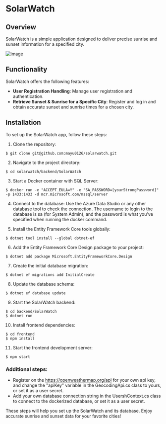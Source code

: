 # SolarWatch

## Overview
SolarWatch is a simple application designed to deliver precise sunrise and sunset information for a specified city.

![image](https://github.com/mayu0126/solarwatch/assets/117304817/ccded9ee-615e-4214-a9b4-26ad097794f4)

## Functionality
SolarWatch offers the following features:
- **User Registration Handling**: Manage user registration and authentication.
- **Retrieve Sunset & Sunrise for a Specific City**: Register and log in and obtain accurate sunset and sunrise times for a chosen city.

## Installation
To set up the SolarWatch app, follow these steps:

1. Clone the repository:
```
$ git clone git@github.com:mayu0126/solarwatch.git
```

2. Navigate to the project directory:
```
$ cd solarwatch/backend/SolarWatch
```

3. Start a Docker container with SQL Server:
```
$ docker run -e "ACCEPT_EULA=Y" -e "SA_PASSWORD=[yourStrongPassword]" -p 1433:1433 -d mcr.microsoft.com/mssql/server
```

4. Connect to the database:
Use the Azure Data Studio or any other database tool to check the connection.
The username to login to the database is sa (for System Admin), and the password is what you've specified when running the docker command.

5. Install the Entity Framework Core tools globally:
```
$ dotnet tool install --global dotnet-ef
```

6. Add the Entity Framework Core Design package to your project:
```
$ dotnet add package Microsoft.EntityFrameworkCore.Design
```

7. Create the initial database migration:
```
$ dotnet ef migrations add InitialCreate
```

8. Update the database schema:
```
$ dotnet ef database update
```

9. Start the SolarWatch backend:
```
$ cd backend/SolarWatch
$ dotnet run
```

10. Install frontend dependencies:
```
$ cd frontend
$ npm install
```

11. Start the frontend development server:
```
$ npm start
```

### Additional steps:
- Register on the https://openweathermap.org/api for your own api key, and change the "apiKey" variable in the GeocodingApi.cs class to yours, or set it as a user secret.
- Add your own database connection string in the UsershContext.cs class to connect to the dockerized database, or set it as a user secret.

These steps will help you set up the SolarWatch and its database. Enjoy accurate sunrise and sunset data for your favorite cities!
